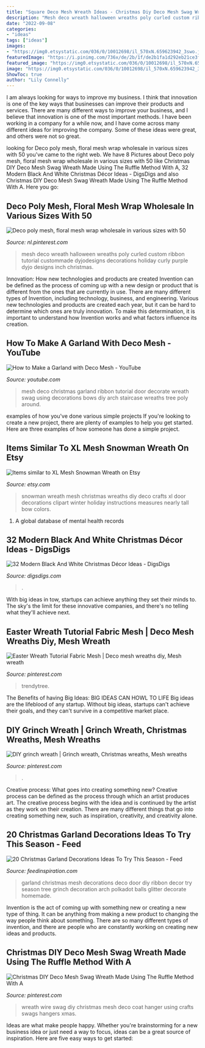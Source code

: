 ```yaml
---
title: "Square Deco Mesh Wreath Ideas - Christmas Diy Deco Mesh Swag Wreath Made Using The Ruffle Method With A"
description: "Mesh deco wreath halloween wreaths poly curled custom ribbon tutorial custommade dyjodesigns decorations holiday curly purple dyjo designs inch christmas"
date: "2022-09-08"
categories:
- "ideas"
tags: ["ideas"]
images:
- "https://img0.etsystatic.com/036/0/10012698/il_570xN.659623942_3swo.jpg"
featuredImage: "https://i.pinimg.com/736x/de/2b/1f/de2b1fa1d292eb21ce3f3c987d90f2ff.jpg"
featured_image: "https://img0.etsystatic.com/036/0/10012698/il_570xN.659623942_3swo.jpg"
image: "https://img0.etsystatic.com/036/0/10012698/il_570xN.659623942_3swo.jpg"
ShowToc: true
author: "Lily Connelly"
---
```



I am always looking for ways to improve my business. I think that innovation is one of the key ways that businesses can improve their products and services. There are many different ways to improve your business, and I believe that innovation is one of the most important methods. I have been working in a company for a while now, and I have come across many different ideas for improving the company. Some of these ideas were great, and others were not so great.

	

		
looking for Deco poly mesh, floral mesh wrap wholesale in various sizes with 50 you've came to the right web. We have 8 Pictures about Deco poly mesh, floral mesh wrap wholesale in various sizes with 50 like Christmas DIY Deco Mesh Swag Wreath Made Using The Ruffle Method With A, 32 Modern Black And White Christmas Décor Ideas - DigsDigs and also Christmas DIY Deco Mesh Swag Wreath Made Using The Ruffle Method With A. Here you go:
		
    
## Deco Poly Mesh, Floral Mesh Wrap Wholesale In Various Sizes With 50

<img loading=lazy src="https://i.pinimg.com/736x/f3/f1/4f/f3f14f9ec5643f95ad09850f2304eee0.jpg" onerror="this.onerror=null;this.src='https://tse4.mm.bing.net/th?id=OIP.iI4XZlbPtseJX0TxAYQjcgHaHV&amp;pid=15.1';" alt="Deco poly mesh, floral mesh wrap wholesale in various sizes with 50">

_Source: nl.pinterest.com_

>mesh deco wreath halloween wreaths poly curled custom ribbon tutorial custommade dyjodesigns decorations holiday curly purple dyjo designs inch christmas. 

	

Innovation: How new technologies and products are created
Invention can be defined as the process of coming up with a new design or product that is different from the ones that are currently in use. There are many different types of Invention, including technology, business, and engineering. 
 Various new technologies and products are created each year, but it can be hard to determine which ones are truly innovation. To make this determination, it is important to understand how Invention works and what factors influence its creation.

    
## How To Make A Garland With Deco Mesh - YouTube

<img loading=lazy src="http://i.ytimg.com/vi/RwIQ8VAa9Zk/maxresdefault.jpg" onerror="this.onerror=null;this.src='https://tse2.mm.bing.net/th?id=OIP.TyGuuqRsGoMKk_ADfZELeQHaEK&amp;pid=15.1';" alt="How to Make a Garland with Deco Mesh - YouTube">

_Source: youtube.com_

>mesh deco christmas garland ribbon tutorial door decorate wreath swag using decorations bows diy arch staircase wreaths tree poly around. 

	

examples of how you've done various simple projects
If you're looking to create a new project, there are plenty of examples to help you get started. Here are three examples of how someone has done a simple project.

    
## Items Similar To XL Mesh Snowman Wreath On Etsy

<img loading=lazy src="https://img0.etsystatic.com/036/0/10012698/il_570xN.659623942_3swo.jpg" onerror="this.onerror=null;this.src='https://tse3.mm.bing.net/th?id=OIP.OMDO7-OH0eDsPGLZ6jyfbAHaMf&amp;pid=15.1';" alt="Items similar to XL Mesh Snowman Wreath on Etsy">

_Source: etsy.com_

>snowman wreath mesh christmas wreaths diy deco crafts xl door decorations clipart winter holiday instructions measures nearly tall bow colors. 

	

1. A global database of mental health records 

    
## 32 Modern Black And White Christmas Décor Ideas - DigsDigs

<img loading=lazy src="https://www.digsdigs.com/photos/2016/11/27-a-black-and-white-deco-mesh-wreath-with-snowflakes.jpg" onerror="this.onerror=null;this.src='https://tse4.mm.bing.net/th?id=OIP.gwfY51bnN_7kq7Wv29qDYwHaJ4&amp;pid=15.1';" alt="32 Modern Black And White Christmas Décor Ideas - DigsDigs">

_Source: digsdigs.com_

>. 

	

With big ideas in tow, startups can achieve anything they set their minds to. The sky's the limit for these innovative companies, and there's no telling what they'll achieve next.

    
## Easter Wreath Tutorial Fabric Mesh | Deco Mesh Wreaths Diy, Mesh Wreath

<img loading=lazy src="https://i.pinimg.com/736x/ee/c9/d9/eec9d9d5c008220c335804d46a1ad5e8.jpg" onerror="this.onerror=null;this.src='https://tse3.mm.bing.net/th?id=OIP.r2Rcx91XGFnxt9syOuXA0AHaIT&amp;pid=15.1';" alt="Easter Wreath Tutorial Fabric Mesh | Deco mesh wreaths diy, Mesh wreath">

_Source: pinterest.com_

>trendytree. 

	

The Benefits of having Big Ideas:
BIG IDEAS CAN HOWL TO LIFE
Big ideas are the lifeblood of any startup. Without big ideas, startups can't achieve their goals, and they can't survive in a competitive market place.

    
## DIY Grinch Wreath | Grinch Wreath, Christmas Wreaths, Mesh Wreaths

<img loading=lazy src="https://i.pinimg.com/736x/de/2b/1f/de2b1fa1d292eb21ce3f3c987d90f2ff.jpg" onerror="this.onerror=null;this.src='https://tse3.mm.bing.net/th?id=OIP.9QI3ebDo2tehQQYYNFFi2gHaJ3&amp;pid=15.1';" alt="DIY grinch wreath | Grinch wreath, Christmas wreaths, Mesh wreaths">

_Source: pinterest.com_

>. 

	

Creative process: What goes into creating something new?
Creative process can be defined as the process through which an artist produces art. The creative process begins with the idea and is continued by the artist as they work on their creation. There are many different things that go into creating something new, such as inspiration, creativity, and creativity alone.

    
## 20 Christmas Garland Decorations Ideas To Try This Season - Feed

<img loading=lazy src="http://feedinspiration.com/wp-content/uploads/2016/09/Christmas-deco-mesh-garland.jpg" onerror="this.onerror=null;this.src='https://tse3.mm.bing.net/th?id=OIP.5QtrLBS9EHshrg-Ru5ILkQHaJ4&amp;pid=15.1';" alt="20 Christmas Garland Decorations Ideas To Try This Season - Feed">

_Source: feedinspiration.com_

>garland christmas mesh decorations deco door diy ribbon decor try season tree grinch decoration arch polkadot balls glitter decorate homemade. 

	

Invention is the act of coming up with something new or creating a new type of thing. It can be anything from making a new product to changing the way people think about something. There are so many different types of invention, and there are people who are constantly working on creating new ideas and products.

    
## Christmas DIY Deco Mesh Swag Wreath Made Using The Ruffle Method With A

<img loading=lazy src="https://i.pinimg.com/736x/9d/ab/c2/9dabc2037ef9b2534c2f2c91491e2298.jpg" onerror="this.onerror=null;this.src='https://tse3.mm.bing.net/th?id=OIP.1ZB8MU_y7xA7OBGveYLfNgHaJ3&amp;pid=15.1';" alt="Christmas DIY Deco Mesh Swag Wreath Made Using The Ruffle Method With A">

_Source: pinterest.com_

>wreath wire swag diy christmas mesh deco coat hanger using crafts swags hangers xmas. 

	

Ideas are what make people happy. Whether you're brainstorming for a new business idea or just need a way to focus, ideas can be a great source of inspiration. Here are five easy ways to get started: 

